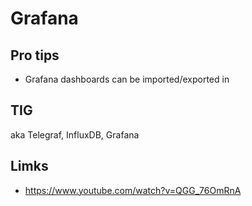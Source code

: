 # Grafana

## Pro tips
- Grafana dashboards can be imported/exported in 

## TIG
aka Telegraf, InfluxDB, Grafana

## Limks
- https://www.youtube.com/watch?v=QGG_76OmRnA
